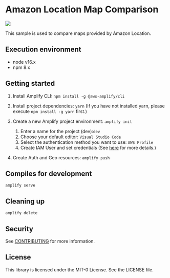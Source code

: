 # Amazon Location Map Comparison
![](./image/demo.gif)

This sample is used to compare maps provided by Amazon Location.
## Execution environment
* node v16.x
* npm 8.x

## Getting started
1. Install Amplify CLI: `npm install -g @aws-amplify/cli`
1. Install project dependencies: `yarn` (If you have not installed yarn, please execute `npm install -g yarn` first.)
1. Create a new Amplify project environment: `amplify init`
    
    1. Enter a name for the project (dev):`dev` 
    1. Choose your default editor: `Visual Studio Code`
    1. Select the authentication method you want to use: `AWS Profile`
    1. Create IAM User and set credentials (See [here](https://docs.amplify.aws/cli/start/install/#option-2-follow-the-instructions) for more details.)
1. Create Auth and Geo resources: `amplify push`

## Compiles for development
```
amplify serve
```

## Cleaning up
```
amplify delete
```

## Security
See [CONTRIBUTING](https://github.com/aws-samples/amazon-location-samples/blob/main/CONTRIBUTING.md) for more information.

## License
This library is licensed under the MIT-0 License. See the LICENSE file.